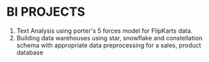 # BI PROJECTS
1. Text Analysis using porter's 5 forces model for FlipKarts data.
2. Building data warehouses using star, snowflake and constellation schema with appropriate data preprocessing for a sales, product database
